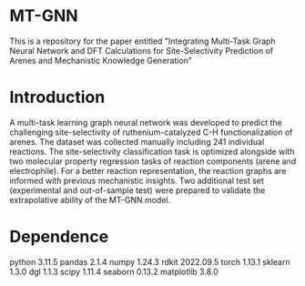 # MT-GNN
This is a repository for the paper entitled "Integrating Multi-Task Graph Neural Network and DFT Calculations for Site-Selectivity Prediction of Arenes and Mechanistic Knowledge Generation"
# Introduction
A multi-task learning graph neural network was developed to predict the challenging site-selectivity of ruthenium-catalyzed C-H functionalization of arenes. The dataset was collected manually including 241 individual reactions. The site-selectivity classification task is optimized alongside with two molecular property regression tasks of reaction components (arene and electrophile). For a better reaction representation, the reaction graphs are informed with previous mechanistic insights. Two additional test set (experimental and out-of-sample test) were prepared to validate the extrapolative ability of the MT-GNN model.
# Dependence
python 3.11.5
pandas 2.1.4
numpy 1.24.3
rdkit 2022.09.5
torch 1.13.1
sklearn 1.3.0
dgl 1.1.3
scipy 1.11.4
seaborn 0.13.2
matplotlib 3.8.0
